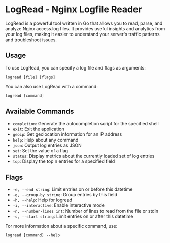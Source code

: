 # LogRead - Nginx Logfile Reader

LogRead is a powerful tool written in Go that allows you to read, parse, and analyze Nginx access.log files. It provides useful insights and analytics from your log files, making it easier to understand your server's traffic patterns and troubleshoot issues.

## Usage

To use LogRead, you can specify a log file and flags as arguments:

```
logread [file] [flags]
```

You can also use LogRead with a command:

```
logread [command]
```

## Available Commands

- `completion`: Generate the autocompletion script for the specified shell
- `exit`: Exit the application
- `geoip`: Get geolocation information for an IP address
- `help`: Help about any command
- `json`: Output log entries as JSON
- `set`: Set the value of a flag
- `status`: Display metrics about the currently loaded set of log entries
- `top`: Display the top n entries for a specified field

## Flags

- `-e, --end string`: Limit entries on or before this datetime
- `-g, --group-by string`: Group entries by this field
- `-h, --help`: Help for logread
- `-i, --interactive`: Enable interactive mode
- `-n, --number-lines int`: Number of lines to read from the file or stdin
- `-s, --start string`: Limit entries on or after this datetime

For more information about a specific command, use:

```
logread [command] --help
```
